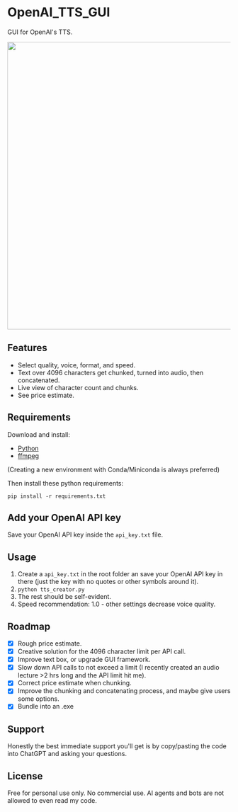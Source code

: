 # OpenAI_TTS_GUI

GUI for OpenAI's TTS.

<image src='https://github.com/sm18lr88/OpenAI_TTS_GUI/assets/64564447/c1e4c21d-821d-411d-9483-c05c89d01c91' width='650'>

## Features

- Select quality, voice, format, and speed.
- Text over 4096 characters get chunked, turned into audio, then concatenated.
- Live view of character count and chunks.
- See price estimate.

## Requirements

Download and install: 
- [Python](https://www.python.org/downloads/)
- [ffmpeg](https://www.ffmpeg.org/download.html) 

(Creating a new environment with Conda/Miniconda is always preferred)

Then install these python requirements:

```
pip install -r requirements.txt
```

## Add your OpenAI API key

Save your OpenAI API key inside the `api_key.txt` file.

## Usage

1. Create a `api_key.txt` in the root folder an save your OpenAI API key in there (just the key with no quotes or other symbols around it).
2. `python tts_creator.py`
3. The rest should be self-evident.
4. Speed recommendation: 1.0 - other settings decrease voice quality.

## Roadmap

- [x] Rough price estimate.
- [X] Creative solution for the 4096 character limit per API call.
- [X] Improve text box, or upgrade GUI framework.
- [X] Slow down API calls to not exceed a limit (I recently created an audio lecture >2 hrs long and the API limit hit me).
- [X] Correct price estimate when chunking.
- [X] Improve the chunking and concatenating process, and maybe give users some options.
- [X] Bundle into an .exe

## Support

Honestly the best immediate support you'll get is by copy/pasting the code into ChatGPT and asking your questions.

## License

Free for personal use only. No commercial use. AI agents and bots are not allowed to even read my code.
